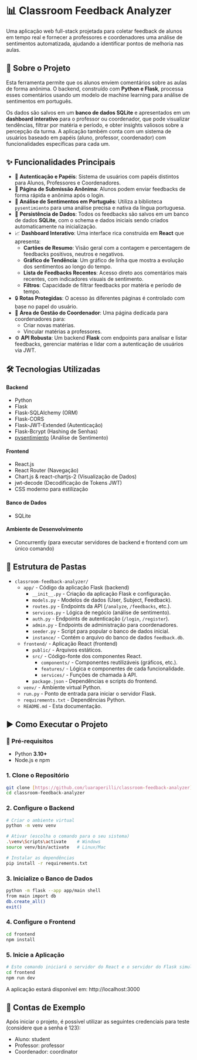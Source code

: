 # 📊 Classroom Feedback Analyzer

Uma aplicação web full-stack projetada para coletar feedback de alunos em tempo real e fornecer a professores e coordenadores uma análise de sentimentos automatizada, ajudando a identificar pontos de melhoria nas aulas.

## 🚀 Sobre o Projeto

Esta ferramenta permite que os alunos enviem comentários sobre as aulas de forma anônima. O backend, construído com **Python e Flask**, processa esses comentários usando um modelo de machine learning para análise de sentimentos em português.

Os dados são salvos em um **banco de dados SQLite** e apresentados em um **dashboard interativo** para o professor ou coordenador, que pode visualizar tendências, filtrar por matéria e período, e obter insights valiosos sobre a percepção da turma. A aplicação também conta com um sistema de usuários baseado em papéis (aluno, professor, coordenador) com funcionalidades específicas para cada um.

## ✨ Funcionalidades Principais

-   👤 **Autenticação e Papéis**: Sistema de usuários com papéis distintos para Alunos, Professores e Coordenadores.
-   📝 **Página de Submissão Anônima**: Alunos podem enviar feedbacks de forma rápida e anônima após o login.
-   🤖 **Análise de Sentimentos em Português**: Utiliza a biblioteca `pysentimiento` para uma análise precisa e nativa da língua portuguesa.
-   💾 **Persistência de Dados**: Todos os feedbacks são salvos em um banco de dados **SQLite**, com o schema e dados iniciais sendo criados automaticamente na inicialização.
-   📈 **Dashboard Interativo**: Uma interface rica construída em **React** que apresenta:
    -   **Cartões de Resumo**: Visão geral com a contagem e percentagem de feedbacks positivos, neutros e negativos.
    -   **Gráfico de Tendência**: Um gráfico de linha que mostra a evolução dos sentimentos ao longo do tempo.
    -   **Lista de Feedbacks Recentes**: Acesso direto aos comentários mais recentes, com indicadores visuais de sentimento.
    -   **Filtros**: Capacidade de filtrar feedbacks por matéria e período de tempo.
-   🔒 **Rotas Protegidas**: O acesso às diferentes páginas é controlado com base no papel do usuário.
-   👑 **Área de Gestão do Coordenador**: Uma página dedicada para coordenadores para:
    -   Criar novas matérias.
    -   Vincular matérias a professores.
-   ⚙️ **API Robusta**: Um backend **Flask** com endpoints para analisar e listar feedbacks, gerenciar matérias e lidar com a autenticação de usuários via JWT.

## 🛠️ Tecnologias Utilizadas

#### **Backend**
-   Python
-   Flask
-   Flask-SQLAlchemy (ORM)
-   Flask-CORS
-   Flask-JWT-Extended (Autenticação)
-   Flask-Bcrypt (Hashing de Senhas)
-   [pysentimiento](https://github.com/pysentimiento/pysentimiento) (Análise de Sentimento)

#### **Frontend**
-   React.js
-   React Router (Navegação)
-   Chart.js & react-chartjs-2 (Visualização de Dados)
-   jwt-decode (Decodificação de Tokens JWT)
-   CSS moderno para estilização

#### **Banco de Dados**
-   SQLite

#### **Ambiente de Desenvolvimento**
-   Concurrently (para executar servidores de backend e frontend com um único comando)

## 📂 Estrutura de Pastas
* `classroom-feedback-analyzer/`
    * `app/` - Código da aplicação Flask (backend)
        * `__init__.py` - Criação da aplicação Flask e configuração.
        * `models.py` - Modelos de dados (User, Subject, Feedback).
        * `routes.py` - Endpoints da API (`/analyze`, `/feedbacks`, etc.).
        * `services.py` - Lógica de negócio (análise de sentimento).
        * `auth.py` - Endpoints de autenticação (`/login`, `/register`).
        * `admin.py` - Endpoints de administração para coordenadores.
        * `seeder.py` - Script para popular o banco de dados inicial.
        * `instance/` - Contém o arquivo do banco de dados `feedback.db`.
    * `frontend/` - Aplicação React (frontend)
        * `public/` - Arquivos estáticos.
        * `src/` - Código-fonte dos componentes React.
            * `components/` - Componentes reutilizáveis (gráficos, etc.).
            * `features/` - Lógica e componentes de cada funcionalidade.
            * `services/` - Funções de chamada à API.
        * `package.json` - Dependências e scripts do frontend.
    * `venv/` - Ambiente virtual Python.
    * `run.py` - Ponto de entrada para iniciar o servidor Flask.
    * `requirements.txt` - Dependências Python.
    * `README.md` - Esta documentação.

## ▶️ Como Executar o Projeto

### 📌 Pré-requisitos
-   Python **3.10+**
-   Node.js e npm

### 1. Clone o Repositório
```bash
git clone [https://github.com/luaraperilli/classroom-feedback-analyzer]
cd classroom-feedback-analyzer
```

### 2. Configure o Backend
```bash
# Criar o ambiente virtual
python -m venv venv

# Ativar (escolha o comando para o seu sistema)
.\venv\Scripts\activate    # Windows
source venv/bin/activate   # Linux/Mac

# Instalar as dependências
pip install -r requirements.txt
```

### 3. Inicialize o Banco de Dados
```bash
python -m flask --app app/main shell
from main import db
db.create_all()
exit()
```

### 4. Configure o Frontend
```bash
cd frontend
npm install
```

### 5. Inicie a Aplicação
```bash
# Este comando iniciará o servidor do React e o servidor do Flask simultaneamente
cd frontend
npm run dev
```

A aplicação estará disponível em:
http://localhost:3000

## 👤 Contas de Exemplo
Após iniciar o projeto, é possível utilizar as seguintes credenciais para teste (considere que a senha é 123):

- Aluno: student
- Professor: professor
- Coordenador: coordinator
